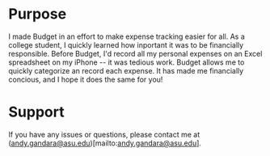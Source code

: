# Purpose
I made Budget in an effort to make expense tracking easier for all. As a college student, I quickly learned how inportant it was to be financially responsible. Before Budget, I'd record all my personal expenses on an Excel spreadsheet on my iPhone -- it was tedious work. Budget allows me to quickly categorize an record each expense. It has made me financially concious, and I hope it does the same for you!
# Support
If you have any issues or questions, please contact me at (andy.gandara@asu.edu)[mailto:andy.gandara@asu.edu].
